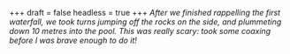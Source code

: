 
+++
draft = false
headless = true
+++
_After we finished rappelling the first waterfall, we took turns jumping off the rocks on the side, and plummeting down 10 metres into the pool. This was really scary: took some coaxing before I was brave enough to do it!_
